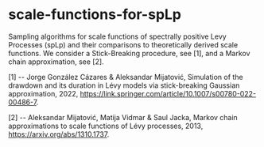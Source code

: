 # scale-functions-for-spLp
Sampling algorithms for scale functions of spectrally positive Levy Processes (spLp) and their comparisons to theoretically derived scale functions. We consider a Stick-Breaking procedure, see [1], and a Markov chain approximation, see [2].

[1] --  Jorge González Cázares & Aleksandar Mijatović, Simulation of the drawdown and its duration in Lévy models via stick-breaking Gaussian approximation, 2022, https://link.springer.com/article/10.1007/s00780-022-00486-7.

[2] -- Aleksandar Mijatović, Matija Vidmar & Saul Jacka, Markov chain approximations to scale functions of Lévy processes, 2013, https://arxiv.org/abs/1310.1737.
